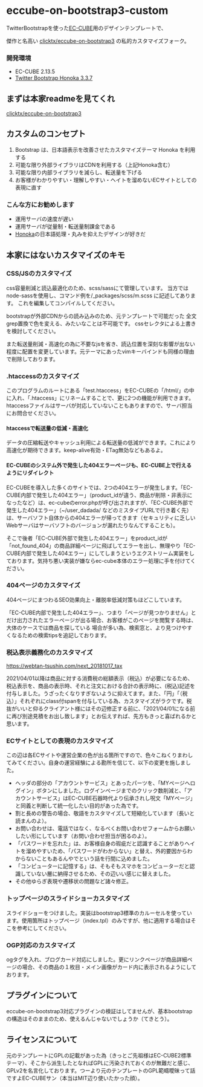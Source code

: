 eccube-on-bootstrap3-custom
====================
TwitterBootstrapを使った[EC-CUBE](http://www.ec-cube.net)用のデザインテンプレートで、

傑作と名高い [clicktx/eccube-on-bootstrap3](https://github.com/clicktx/eccube-on-bootstrap3) の私的カスタマイズフォーク。

### 開発環境
- EC-CUBE 2.13.5
- [Twitter Bootstrap Honoka 3.3.7](https://github.com/windyakin/Honoka)


## まずは本家readmeを見てくれ

[clicktx/eccube-on-bootstrap3](https://github.com/clicktx/eccube-on-bootstrap3)

## カスタムのコンセプト

1. Bootstrap は、日本語表示を改善させたカスタマイズテーマ Honoka を利用する
2. 可能な限り外部ライブラリはCDNを利用する（上記Honoka含む）
3. 可能な限り内部ライブラリを減らし、転送量を下げる
4. お客様がわかりやすい・理解しやすい・ヘイトを溜めないECサイトとしての表現に直す

### こんな方にお勧めします

- 運用サーバの速度が遅い
- 運用サーバが従量制・転送量制課金である
- [Honoka](https://honokak.osaka/)の日本語処理・丸みを抑えたデザインが好きだ

## 本家にはないカスタマイズのキモ

### CSS/JSのカスタマイズ

css容量削減と読込最適化のため、scss/sassにて管理しています。
当方ではnode-sassを使用し、コマンド例を/_packages/scss/m.scss に記述してあります。
これを編集してコンパイルしてください。

bootstrapが外部CDNからの読み込みのため、元テンプレートで可能だった
全文grep置換で色を変える、みたいなことは不可能です。
cssセレクタによる上書きを検討してください。

また転送量削減・高速化の為に不要なjsを省き、読込位置を深刻な影響が出ない程度に配置を変更しています。元テーマにあったvimキーバインドも同様の理由で削除しております。


### .htaccessのカスタマイズ

このプログラムのルートにある「test.htaccess」をEC-CUBEの「/html/」の中に入れ、「.htaccess」にリネームすることで、更に2つの機能が利用できます。htaccessファイルはサーバが対応していないこともありますので、サーバ担当にお問合せください。

#### htaccessで転送量の低減・高速化

データの圧縮転送やキャッシュ利用による転送量の低減ができます。これにより高速化が期待できます。keep-alive有効・ETag無効などもあるよ。

#### EC-CUBEのシステム外で発生した404エラーページも、EC-CUBE上で行えるようにリダイレクト

EC-CUBEを導入した多くのサイトでは、2つの404エラーが発生します。「EC-CUBE内部で発生した404エラー」（product_idが違う、商品が削除・非表示になったなど）は、ec-cubeのerror.phpが呼び出されますが、「EC-CUBE外部で発生した404エラー」（~/user_dadada/ などのミスタイプURLで行き着く先）は、サーバソフト自体からの404エラーが帰ってきます（セキュリティに乏しいWebサーバはサーバソフトのバージョンが漏れたりなんてすることも）。

そこで後者「EC-CUBE外部で発生した404エラー」をproduct_idが「not_found_404」の商品詳細ページに飛ばしてエラーを出し、無理やり「EC-CUBE内部で発生した404エラー」にしてしまうというエクストリーム実装をしております。気持ち悪い実装が嫌ならec-cube本体のエラー処理に手を付けてください。


### 404ページのカスタマイズ

404ページにまつわるSEO効果向上・離脱率低減対策もほどこしています。

「EC-CUBE内部で発生した404エラー」、つまり「ページが見つかりません」とだけ出力されたエラーページが出る場合、お客様がこのページを閲覧する時は、大体のケースでは商品を探している
場合が多い為、検索窓と、より見つけやすくなるための検索tipsを追記しております。


### 税込表示義務化のカスタマイズ

https://webtan-tsushin.com/next_20181017_tax

2021/04/01以降は商品に対する消費税の総額表示（税込）が必要になるため、税込表示を、商品の表示時、それと注文における合計の表示時に、(税込)記述を付与しました。うざったくなりすぎないように抑えてます。また、「円」「（税込）」それぞれにclass付spanを付与している為、カスタマイズがラクです。税抜がいいと仰るクライアント様にはその辺修正する前に、「2021/04/01になる前に再び別途見積をお出し致します」とお伝えすれば、先方もきっと喜ばれるかと思います。


### ECサイトとしての表現のカスタマイズ

この辺は各ECサイトや運営企業の色が出る箇所ですので、色々こねくりまわしてみてください。自身の運営経験による勘所を信じて、以下の変更を施しました。

- ヘッダの部分の「アカウントサービス」とあったパーツを、「MYページへログイン」ボタンにしました。ログインページまでのクリック数削減と、「アカウントサービス」はEC-CUBE石器時代より伝承されし呪文「MYページ」と同義と判断して統一化したい目的があった為です。
- 割と長めの警告の場合、敬語をカスタマイズして短縮化しています（長いと読まんのよ）。
- お問い合わせは、電話ではなく、なるべくお問い合わせフォームからお願いしたい形にしています（お問い合わせ担当が困るのよ）。
- 「パスワードを忘れた」は、お客様自身の瑕疵だと認識することがありヘイトを溜めやすいため、「パスワードがわからない」と替え、外的要因からわからないこともあるんやでという話を行間に込めました。
- 「コンピューターに記憶する」は、そもそもスマホをコンピューターだと認識していない層に納得させるため、その辺いい感じに替えました。
- その他ゆらぎ表現や遷移状の問題など諸々修正。


### トップページのスライドショーカスタマイズ

スライドショーをつけました。実装はbootstrap3標準のカルーセルを使っています。使用箇所はトップページ（index.tpl）のみですが、他に適用する場合はそこを参考にしてください。

### OGP対応のカスタマイズ

ogタグを入れ、ブログカード対応にしました。更にリンクページが商品詳細ページの場合、その商品の１枚目・メイン画像がカード内に表示されるようにしております。


## プラグインについて
eccube-on-bootstrap3対応プラグインの検証はしてませんが、基本bootstrapの構造はそのままのため、使えるんじゃないでしょうか（てきとう）。


## ライセンスについて
元のテンプレートにGPLの記載があった為（きっとご先祖様はEC-CUBE2標準テーマ）、そこから派生したとなればGPLに汚染されておくのが無難だと感じ、GPLv2を名言化しております。つーより元のテンプレートのGPL範疇曖昧って話ですよEC-CUBEサン（本当はMIT辺り使いたかった顔）。